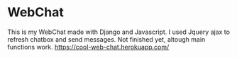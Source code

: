 # WebChat


This is my WebChat made with Django and Javascript. I used Jquery ajax to refresh chatbox and send messages. Not finished yet, altough main functions work.
https://cool-web-chat.herokuapp.com/
